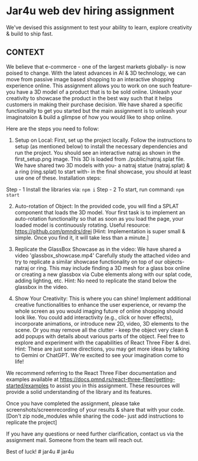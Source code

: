 # Jar4u web dev hiring assignment

We've devised this assignment to test your ability to learn, explore creativity & build to ship fast.

## CONTEXT 
We believe that e-commerce - one of the largest markets globally- is now poised to change. With the latest advances in AI & 3D technology, we can move from passive image based shopping to an interactive shopping experience online. This assignment allows you to work on one such feature- you have a 3D model of a product that is to be sold online. Unleash your creativity to showcase the product in the best way such that it helps customers in making their purchase decision. We have shared a specific functionality to get you started but the main assignment is to unleash your imaginatoion & build a glimpse of how you would like to shop online.

Here are the steps you need to follow:

1. Setup on Local: First, set up the project locally. Follow the instructions to setup (as mentioned below) to install the necessary dependencies and run the project. You should see an interactive natraj as shown in the first_setup.png image. This 3D is loaded from ./public/natraj.splat file. We have shared two 3D models with you- a natraj statue (natraj.splat) & a ring (ring.splat) to start with- in the final showcase, you should at least use one of these. Installation steps:

Step - 1 Install the libraries via: `npm i`
Step - 2 To start, run command: `npm start`

2. Auto-rotation of Object: In the provided code, you will find a SPLAT component that loads the 3D model. Your first task is to implement an auto-rotation functionality so that as soon as you load the page, your loaded model is continuously rotating. Useful resource: https://github.com/pmndrs/drei
[Hint: Implementation is super small & simple. Once you find it, it will take less than a minute.]

3. Replicate the GlassBox Showcase as in the video: We have shared a video 'glassbox_showcase.mp4' Carefully study the attached video and try to replicate a similar showcase functionality on top of our objects- natraj or ring. This may include finding a 3D mesh for a glass box online or creating a new glassbox via Cube elements along with our splat code, adding lighting, etc.
Hint: No need to replicate the stand below the glassbox in the video.

4. Show Your Creativity: This is where you can shine! Implement additional creative functionalities to enhance the user experience, or revamp the whole screen as you would imaging future of online shopping should look like. You could add interactivity (e.g., click or hover effects), incorporate animations, or introduce new 2D, video, 3D elements to the scene. Or you may remove all the clutter - keep the object very clean & add popups with details about various parts of the object. Feel free to explore and experiment with the capabilities of React Three Fiber & drei. 
Hint: These are just some directions, you may get more ideas by talking to Gemini or ChatGPT. We're excited to see your imagination come to life!

We recommend referring to the React Three Fiber documentation and examples available at https://docs.pmnd.rs/react-three-fiber/getting-started/examples to assist you in this assignment. These resources will provide a solid understanding of the library and its features.

Once you have completed the assignment, please take screenshots/screenrecording of your results & share that with your code. [Don't zip node_modules while sharing the code- just add instructions to replicate the project]

If you have any questions or need further clarification, contact us via the assignment mail. Someone from the team will reach out.

Best of luck!
#   j a r 4 u  
 #   j a r 4 u  
 